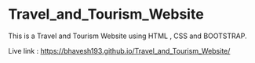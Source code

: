 # Travel_and_Tourism_Website
This is a Travel and Tourism Website using HTML , CSS and BOOTSTRAP.

Live link :
https://bhavesh193.github.io/Travel_and_Tourism_Website/
